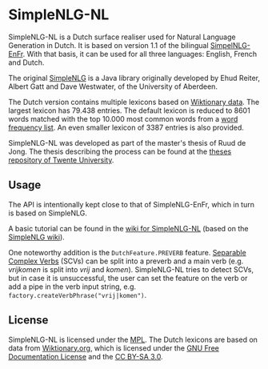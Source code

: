 # SimpleNLG-NL

SimpleNLG-NL is a Dutch surface realiser used for Natural Language Generation in Dutch. It is based on version 1.1 of the bilingual [SimpelNLG-EnFr](https://github.com/rali-udem/SimpleNLG-EnFr). With that basis, it can be used for all three languages: English, French and Dutch.

The original [SimpleNLG](https://github.com/simplenlg/simplenlg) is a Java library originally developed by Ehud Reiter, Albert Gatt and Dave Westwater, of the University of Aberdeen.

The Dutch version contains multiple lexicons based on [Wiktionary data](https://dumps.wikimedia.org/nlwiktionary/20180901/). The largest lexicon has 79.438 entries. The default lexicon is reduced to 8601 words matched with the top 10.000 most common words from a [word frequency list](https://github.com/hermitdave/FrequencyWords/blob/master/content/2016/nl/nl_full.txt). An even smaller lexicon of 3387 entries is also provided.

SimpleNLG-NL was developed as part of the master's thesis of Ruud de Jong. The thesis describing the process can be found at the [theses repository of Twente University](https://essay.utwente.nl/76411/).

## Usage
The API is intentionally kept close to that of SimpleNLG-EnFr, which in turn is based on SimpleNLG. 

A basic tutorial can be found in the [wiki for SimpleNLG-NL](https://github.com/rfdj/SimpleNLG-NL/wiki) (based on the [SimpleNLG wiki](https://github.com/simplenlg/simplenlg/wiki)).

One noteworthy addition is the ```DutchFeature.PREVERB``` feature. [Separable Complex Verbs](http://www.taalportaal.org/taalportaal/topic/pid/topic-13998813296768009) (SCVs) can be split into a preverb and a main verb (e.g. _vrijkomen_ is split into _vrij_ and _komen_). SimpleNLG-NL tries to detect SCVs, but in case it is unsuccessful, the user can set the feature on the verb or add a pipe in the verb input string, e.g. ```factory.createVerbPhrase("vrij|komen")```.

## License
SimpleNLG-NL is licensed under the [MPL](https://www.mozilla.org/en-US/MPL/). The Dutch lexicons are based on data from [Wiktionary.org](https://wiktionary.org), which is licensed under the [GNU Free Documentation License](https://www.wikipedia.org/wiki/Wikipedia:Copyrights) and the [CC BY-SA 3.0](https://creativecommons.org/licenses/by-sa/3.0/).